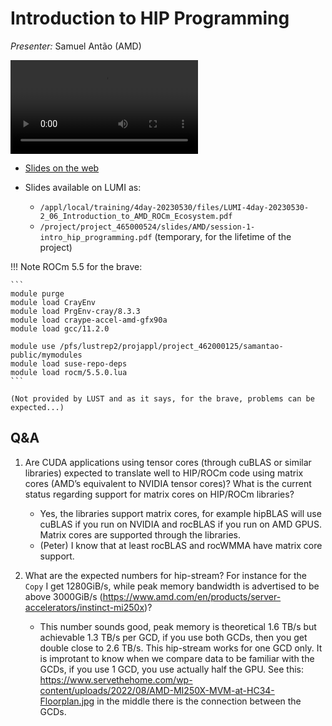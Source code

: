 # Introduction to HIP Programming

<!-- Cannot do in full italics as the ã is misplaced which is likely an mkdocs bug. -->
*Presenter:* Samuel Antão (AMD)

<video src="https://462000265.lumidata.eu/4day-20230530/recordings/2_06_Introduction_to_AMD_ROCm_Ecosystem.mp4" controls="controls">
</video>

-   [Slides on the web](https://462000265.lumidata.eu/4day-20230530/files/LUMI-4day-20230530-2_06_Introduction_to_AMD_ROCm_Ecosystem.pdf)

-   Slides available on LUMI as:
    -   `/appl/local/training/4day-20230530/files/LUMI-4day-20230530-2_06_Introduction_to_AMD_ROCm_Ecosystem.pdf`
    -   `/project/project_465000524/slides/AMD/session-1-intro_hip_programming.pdf` (temporary, for the lifetime of the project)


!!! Note
    ROCm 5.5 for the brave:

    ```
    module purge
    module load CrayEnv
    module load PrgEnv-cray/8.3.3
    module load craype-accel-amd-gfx90a
    module load gcc/11.2.0 

    module use /pfs/lustrep2/projappl/project_462000125/samantao-public/mymodules
    module load suse-repo-deps
    module load rocm/5.5.0.lua
    ```

    (Not provided by LUST and as it says, for the brave, problems can be expected...)


## Q&A

1.  Are CUDA applications using tensor cores (through cuBLAS or similar libraries) expected to translate well to HIP/ROCm code using matrix cores (AMD’s equivalent to NVIDIA tensor cores)? What is the current status regarding support for matrix cores on HIP/ROCm libraries?

    -   Yes, the libraries support matrix cores, for example hipBLAS will use cuBLAS if you run on NVIDIA and rocBLAS if you run on AMD GPUS. Matrix cores are supported through the libraries.
    -   (Peter) I know that at least rocBLAS and rocWMMA have matrix core support.

2.  What are the expected numbers for hip-stream? For instance for the `Copy` I get 1280GiB/s, while peak memory bandwidth is advertised to be above 3000GiB/s (https://www.amd.com/en/products/server-accelerators/instinct-mi250x)?

    - This number sounds good, peak memory is theoretical 1.6 TB/s but achievable 1.3 TB/s per GCD, if you use both GCDs, then you get double close to 2.6 TB/s. This hip-stream works for one GCD only.  It is improtant to know when we compare data to be familiar with the GCDs, if you use 1 GCD, you use actually half the GPU. See this: https://www.servethehome.com/wp-content/uploads/2022/08/AMD-MI250X-MVM-at-HC34-Floorplan.jpg in the middle there is the connection between the GCDs.
